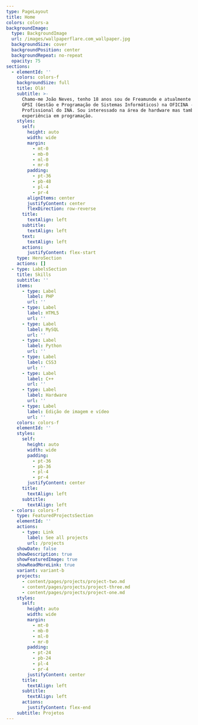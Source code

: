 ```yaml
---
type: PageLayout
title: Home
colors: colors-a
backgroundImage:
  type: BackgroundImage
  url: /images/wallpaperflare.com_wallpaper.jpg
  backgroundSize: cover
  backgroundPosition: center
  backgroundRepeat: no-repeat
  opacity: 75
sections:
  - elementId: ''
    colors: colors-f
    backgroundSize: full
    title: Olá!
    subtitle: >-
      Chamo-me João Neves, tenho 18 anos sou de Freamunde e atualmente estudo
      GPSI (Gestão e Programação de Sistemas Informáticos) na OFICINA - Escola
      Profissional do INA. Sou interessado na área de hardware mas também tenho
      experiência em programação.
    styles:
      self:
        height: auto
        width: wide
        margin:
          - mt-0
          - mb-0
          - ml-0
          - mr-0
        padding:
          - pt-36
          - pb-48
          - pl-4
          - pr-4
        alignItems: center
        justifyContent: center
        flexDirection: row-reverse
      title:
        textAlign: left
      subtitle:
        textAlign: left
      text:
        textAlign: left
      actions:
        justifyContent: flex-start
    type: HeroSection
    actions: []
  - type: LabelsSection
    title: Skills
    subtitle: ''
    items:
      - type: Label
        label: PHP
        url: ''
      - type: Label
        label: HTML5
        url: ''
      - type: Label
        label: MySQL
        url: ''
      - type: Label
        label: Python
        url: ''
      - type: Label
        label: CSS3
        url: ''
      - type: Label
        label: C++
        url: ''
      - type: Label
        label: Hardware
        url: ''
      - type: Label
        label: Edição de imagem e vídeo
        url: ''
    colors: colors-f
    elementId: ''
    styles:
      self:
        height: auto
        width: wide
        padding:
          - pt-36
          - pb-36
          - pl-4
          - pr-4
        justifyContent: center
      title:
        textAlign: left
      subtitle:
        textAlign: left
  - colors: colors-f
    type: FeaturedProjectsSection
    elementId: ''
    actions:
      - type: Link
        label: See all projects
        url: /projects
    showDate: false
    showDescription: true
    showFeaturedImage: true
    showReadMoreLink: true
    variant: variant-b
    projects:
      - content/pages/projects/project-two.md
      - content/pages/projects/project-three.md
      - content/pages/projects/project-one.md
    styles:
      self:
        height: auto
        width: wide
        margin:
          - mt-0
          - mb-0
          - ml-0
          - mr-0
        padding:
          - pt-24
          - pb-24
          - pl-4
          - pr-4
        justifyContent: center
      title:
        textAlign: left
      subtitle:
        textAlign: left
      actions:
        justifyContent: flex-end
    subtitle: Projetos
---
```

